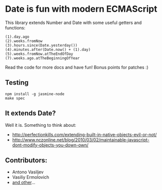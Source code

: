# Date is fun with modern ECMAScript

This library extends Number and Date with some useful getters
and functions:

    (1).day.ago
    (2).weeks.fromNow
    (3).hours.since(Date.yesterday())
    (4).minutes.after(Date.now() + (1).day)
    (5).weeks.fromNow.atTheEndOfDay
    (7).weeks.ago.atTheBeginningOfYear

Read the code for more docs and have fun!
Bonus points for patches :)

## Testing

    npm install -g jasmine-node
    make spec

## It extends Date?

Well it is. Something to think about:

- http://perfectionkills.com/extending-built-in-native-objects-evil-or-not/
- http://www.nczonline.net/blog/2010/03/02/maintainable-javascript-dont-modify-objects-you-down-own/

## Contributors:

 - Antono Vasiljev
 - Vasiliy Ermolovich
 - [and other](http://github.com/antono/edate.js/contributors)...
